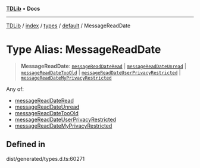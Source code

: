 [**TDLib**](../../../../../../README.md) • **Docs**

***

[TDLib](../../../../../../modules.md) / [index](../../../../../README.md) / [types](../../../README.md) / [default](../README.md) / MessageReadDate

# Type Alias: MessageReadDate

> **MessageReadDate**: [`messageReadDateRead`](messageReadDateRead.md) \| [`messageReadDateUnread`](messageReadDateUnread.md) \| [`messageReadDateTooOld`](messageReadDateTooOld.md) \| [`messageReadDateUserPrivacyRestricted`](messageReadDateUserPrivacyRestricted.md) \| [`messageReadDateMyPrivacyRestricted`](messageReadDateMyPrivacyRestricted.md)

Any of:
- [messageReadDateRead](messageReadDateRead.md)
- [messageReadDateUnread](messageReadDateUnread.md)
- [messageReadDateTooOld](messageReadDateTooOld.md)
- [messageReadDateUserPrivacyRestricted](messageReadDateUserPrivacyRestricted.md)
- [messageReadDateMyPrivacyRestricted](messageReadDateMyPrivacyRestricted.md)

## Defined in

dist/generated/types.d.ts:60271
